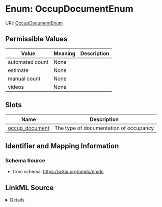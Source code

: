 # Enum: OccupDocumentEnum



URI: [OccupDocumentEnum](OccupDocumentEnum.md)

## Permissible Values

| Value | Meaning | Description |
| --- | --- | --- |
| automated count | None |  |
| estimate | None |  |
| manual count | None |  |
| videos | None |  |




## Slots

| Name | Description |
| ---  | --- |
| [occup_document](occup_document.md) | The type of documentation of occupancy |






## Identifier and Mapping Information







### Schema Source


* from schema: https://w3id.org/nmdc/nmdc




## LinkML Source

<details>
```yaml
name: occup_document_enum
from_schema: https://w3id.org/nmdc/nmdc
rank: 1000
permissible_values:
  automated count:
    text: automated count
  estimate:
    text: estimate
  manual count:
    text: manual count
  videos:
    text: videos

```
</details>
